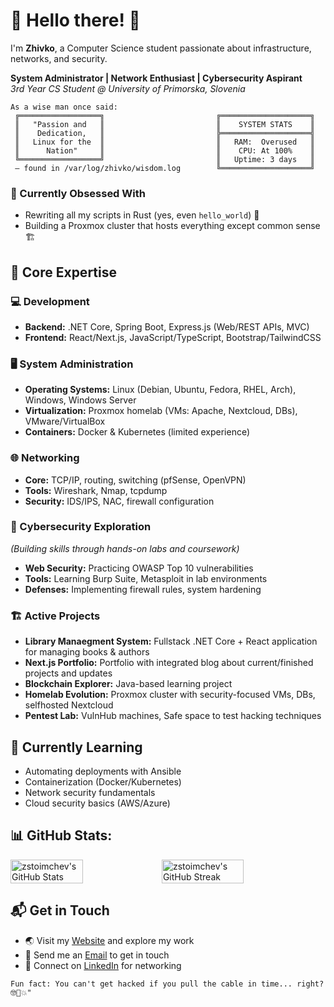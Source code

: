 # 🚀 Hello there! 👋
I'm **Zhivko**, a Computer Science student passionate about infrastructure, networks, and security.

**System Administrator | Network Enthusiast | Cybersecurity Aspirant**  
*3rd Year CS Student @ University of Primorska, Slovenia*

```text
As a wise man once said:
 ╔══════════════════╗                         ╔════════════════════╗
 ║   "Passion and   ║                         ║    SYSTEM STATS    ║
 ║    Dedication,   ║                         ╠════════════════════╣
 ║   Linux for the  ║                         ║   RAM:  Overused   ║
 ║      Nation"     ║                         ║    CPU: At 100%    ║
 ╚══════════════════╝                         ║   Uptime: 3 days   ║
 — found in /var/log/zhivko/wisdom.log        ╚════════════════════╝
```

### 🌟 Currently Obsessed With  
  - Rewriting all my scripts in Rust (yes, even `hello_world`) 🦀
  - Building a Proxmox cluster that hosts everything except common sense 🏗️

## 🔧 Core Expertise

### 💻 Development
  - **Backend:** .NET Core, Spring Boot, Express.js (Web/REST APIs, MVC)
  - **Frontend:** React/Next.js, JavaScript/TypeScript, Bootstrap/TailwindCSS

### 🖥️ System Administration
  - **Operating Systems:** Linux (Debian, Ubuntu, Fedora, RHEL, Arch), Windows, Windows Server
  - **Virtualization:** Proxmox homelab (VMs: Apache, Nextcloud, DBs), VMware/VirtualBox
  - **Containers:** Docker & Kubernetes (limited experience)

### 🌐 Networking
  - **Core:** TCP/IP, routing, switching (pfSense, OpenVPN)
  - **Tools:** Wireshark, Nmap, tcpdump
  - **Security:** IDS/IPS, NAC, firewall configuration

### 🔐 Cybersecurity Exploration
*(Building skills through hands-on labs and coursework)*
  - **Web Security:** Practicing OWASP Top 10 vulnerabilities
  - **Tools:** Learning Burp Suite, Metasploit in lab environments
  - **Defenses:** Implementing firewall rules, system hardening

### 🏗️ Active Projects
  - **Library Manaegment System:** Fullstack .NET Core + React application for managing books & authors
  - **Next.js Portfolio:** Portfolio with integrated blog about current/finished projects and updates
  - **Blockchain Explorer:** Java-based learning project
  - **Homelab Evolution:** Proxmox cluster with security-focused VMs, DBs, selfhosted Nextcloud
  - **Pentest Lab:** VulnHub machines, Safe space to test hacking techniques

## 🌱 Currently Learning
  - Automating deployments with Ansible
  - Containerization (Docker/Kubernetes) 
  - Network security fundamentals
  - Cloud security basics (AWS/Azure)

## 📊 GitHub Stats:
<div class='container' style="display: flex; flex-direction: row;">
  <img style="height: auto; width: 48%;" class="img" src="https://github-readme-stats.vercel.app/api?username=zstoimchev&theme=tokyonight&show_icons=true&hide_border=false&count_private=true" alt="zstoimchev's GitHub Stats" />
  <img style="height: auto; width: 51%;" class="img" src="https://streak-stats.demolab.com?user=zstoimchev&theme=tokyonight&hide_border=false" alt="zstoimchev's GitHub Streak" />
</div>

 ## 📬 Get in Touch
  - 🌏 Visit my [Website](https://zstoimchev.github.io) and explore my work
  - 📧 Send me an [Email](mailto:zstoimchev@outlook.com) to get in touch
  - 💬 Connect on [LinkedIn](https://www.linkedin.com/in/zstoimchev) for networking
    

```text
Fun fact: You can't get hacked if you pull the cable in time... right? 🤓🔌💥"
```
